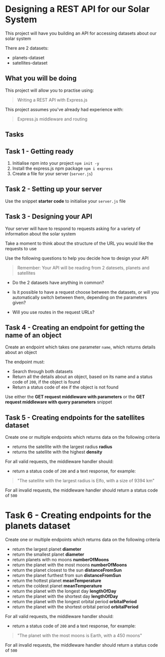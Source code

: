 # Designing a REST API for our Solar System

This project will have you building an API for accessing datasets about our solar system

There are 2 datasets:

- planets-dataset
- satellites-dataset

## What you will be doing

This project will allow you to practise using:

> Writing a REST API with Express.js

This project assumes you've already had experience with:

> Express.js middleware and routing

## Tasks

## Task 1 - Getting ready

1. Initialise npm into your project
   `npm init -y`
2. Install the express.js npm package
   `npm i express`
3. Create a file for your server (`server.js`)

## Task 2 - Setting up your server

Use the snippet **starter code** to initialise your `server.js` file

## Task 3 - Designing your API

Your server will have to respond to requests asking for a variety of information about the solar system

Take a moment to think about the structure of the URL you would like the requests to use

Use the following questions to help you decide how to design your API

> Remember: Your API will be reading from 2 datesets, planets and satellites

- Do the 2 datasets have anything in common?

- Is it possible to have a request choose between the datasets, or will you automatically switch between them, depending on the parameters given?

- Will you use routes in the request URLs?

## Task 4 - Creating an endpoint for getting the name of an object

Create an endpoint which takes one parameter `name`, which returns details about an object

The endpoint must:
- Search through both datasets
- Return all the details about an object, based on its name and a status code of `200`, if the object is found
- Return a status code of `404` if the object is not found

Use either the **GET request middleware with parameters** or the **GET request middleware with query parameters** snippet

## Task 5 - Creating endpoints for the satellites dataset

Create one or multiple endpoints which returns data on the following criteria

- returns the satellite with the largest radius **radius**
- returns the satellite with the highest **density**

For all valid requests, the middleware handler should:

- return a status code of `200` and a text response, for example:
> "The satellite with the largest radius is Elfo, with a size of 9394 km"

For all invalid requests, the middleware handler should return a status code of `500`

# Task 6 - Creating endpoints for the planets dataset

Create one or multiple endpoints which returns data on the following criteria

- return the largest planet **diameter**
- return the smallest planet **diameter**
- return planets with no moons **numberOfMoons**
- return the planet with the most moons **numberOfMoons**
- return the planet closest to the sun **distanceFromSun**
- return the planet furthest from sun **distanceFromSun**
- return the hottest planet **meanTemperature**
- return the coldest planet **meanTemperature**
- return the planet with the longest day **lengthOfDay**
- return the planet with the shortest day **lengthOfDay**
- return the planet with the longest orbital period **orbitalPeriod**
- return the planet with the shortest orbital period **orbitalPeriod**

For all valid requests, the middleware handler should:

- return a status code of `200` and a text response, for example:
> "The planet with the most moons is Earth, with a 450 moons"

For all invalid requests, the middleware handler should return a status code of `500`

